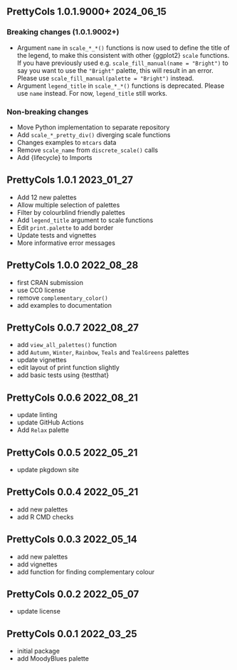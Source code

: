 ## PrettyCols 1.0.1.9000+ 2024_06_15

### Breaking changes (1.0.1.9002+)

* Argument `name` in `scale_*_*()` functions is now used to define the title of the legend, to make this consistent with other {ggplot2} `scale` functions. If you have previously used e.g. `scale_fill_manual(name = "Bright")` to say you want to use the `"Bright"` palette, this will result in an error. Please use `scale_fill_manual(palette = "Bright")` instead.
* Argument `legend_title` in `scale_*_*()` functions is deprecated. Please use `name` instead. For now, `legend_title` still works. 

### Non-breaking changes

* Move Python implementation to separate repository
* Add `scale_*_pretty_div()` diverging scale functions
* Changes examples to `mtcars` data
* Remove `scale_name` from `discrete_scale()` calls
* Add {lifecycle} to Imports


## PrettyCols 1.0.1 2023_01_27

* Add 12 new palettes
* Allow multiple selection of palettes
* Filter by colourblind friendly palettes
* Add `legend_title` argument to scale functions
* Edit `print.palette` to add border
* Update tests and vignettes
* More informative error messages

## PrettyCols 1.0.0 2022_08_28

* first CRAN submission
* use CC0 license
* remove `complementary_color()`
* add examples to documentation

## PrettyCols 0.0.7 2022_08_27

* add `view_all_palettes()` function
* add `Autumn`, `Winter`, `Rainbow`, `Teals` and `TealGreens` palettes
* update vignettes
* edit layout of print function slightly
* add basic tests using {testthat}

## PrettyCols 0.0.6 2022_08_21

* update linting
* update GitHub Actions
* Add `Relax` palette

## PrettyCols 0.0.5 2022_05_21

* update pkgdown site

## PrettyCols 0.0.4 2022_05_21

* add new palettes
* add R CMD checks

## PrettyCols 0.0.3 2022_05_14

* add new palettes
* add vignettes
* add function for finding complementary colour

## PrettyCols 0.0.2 2022_05_07

* update license

## PrettyCols 0.0.1 2022_03_25

* initial package
* add MoodyBlues palette

